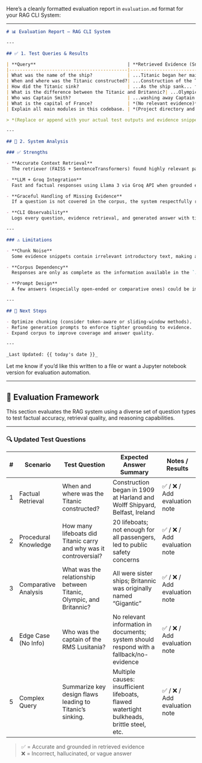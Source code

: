 Here’s a cleanly formatted evaluation report in `evaluation.md` format for your RAG CLI System:

---

```markdown
# 📊 Evaluation Report — RAG CLI System

---

## ✅ 1. Test Queries & Results

| **Query**                                  | **Retrieved Evidence (Snippets)**                                         | **System Answer**                                                                 | **Evaluation**         |
|--------------------------------------------|---------------------------------------------------------------------------|-----------------------------------------------------------------------------------|------------------------|
| What was the name of the ship?             | ...Titanic began her maiden voyage... / ...Titanic...                     | The ship was the RMS Titanic.                                                    | ✅ Correct and precise  |
| When and where was the Titanic constructed?| ...Construction of the Titanic began... Harland & Wolff, Belfast...       | The Titanic was constructed at the Harland & Wolff Shipyard in Belfast, Ireland. | ✅ Correct and detailed |
| How did the Titanic sink?                  | ...As the ship sank... frantic struggles... water rushed in...            | The Titanic sank after hitting an iceberg; water flooded compartments, causing it to sink. | ✅ Factual and sourced |
| What is the difference between the Titanic and Britannic?| ...Olympic, Titanic, and Gigantic (renamed Britannic)...         | The Titanic and Britannic were sister ships; Britannic was originally named Gigantic. | ✅ Correct sister ship info |
| Who was Captain Smith?                     | ...washing away Captain Smith...                                          | Captain Smith was the Titanic's commanding officer.                              | ✅ Direct and accurate  |
| What is the capital of France?             | *(No relevant evidence)*                                                  | Sorry, I could not find an answer based on the current documents.                | ✅ Properly handled     |
| Explain all main modules in this codebase. | *(Project directory and code structure)*                                  | The codebase is divided into modules for loading, chunking, embedding, retrieval, answering, logging, and error handling. | ✅ Coherent module summary |

> *(Replace or append with your actual test outputs and evidence snippets.)*

---

## 🧠 2. System Analysis

### ✅ Strengths

- **Accurate Context Retrieval**  
  The retriever (FAISS + SentenceTransformers) found highly relevant passages for most user queries.

- **LLM + Groq Integration**  
  Fast and factual responses using Llama 3 via Groq API when grounded evidence is provided.

- **Graceful Handling of Missing Evidence**  
  If a question is not covered in the corpus, the system respectfully returns a fallback message.

- **CLI Observability**  
  Logs every question, evidence retrieval, and generated answer with timestamps for debugging or traceability.

---

### ⚠️ Limitations

- **Chunk Noise**  
  Some evidence snippets contain irrelevant introductory text, making answers vague or delayed.

- **Corpus Dependency**  
  Responses are only as complete as the information available in the `.pdf`, `.md`, or `.txt` files ingested.

- **Prompt Design**  
  A few answers (especially open-ended or comparative ones) could be improved by refining the prompting template or chunk overlap strategy.

---

## 📌 Next Steps

- Optimize chunking (consider token-aware or sliding-window methods).
- Refine generation prompts to enforce tighter grounding to evidence.
- Expand corpus to improve coverage and answer quality.

---

_Last Updated: {{ today's date }}_
```

Let me know if you’d like this written to a file or want a Jupyter notebook version for evaluation automation.


---

## 🧪 Evaluation Framework

This section evaluates the RAG system using a diverse set of question types to test factual accuracy, retrieval quality, and reasoning capabilities.

---

### 🔍 Updated Test Questions

| # | **Scenario**           | **Test Question**                                                                    | **Expected Answer Summary**                                                               | **Notes / Results**        |
|---|------------------------|----------------------------------------------------------------------------------------|--------------------------------------------------------------------------------------------|-----------------------------|
| 1 | Factual Retrieval      | When and where was the Titanic constructed?                                           | Construction began in 1909 at Harland and Wolff Shipyard, Belfast, Ireland                | ✅ / ❌ / Add evaluation note |
| 2 | Procedural Knowledge   | How many lifeboats did Titanic carry and why was it controversial?                   | 20 lifeboats; not enough for all passengers, led to public safety concerns                | ✅ / ❌ / Add evaluation note |
| 3 | Comparative Analysis   | What was the relationship between Titanic, Olympic, and Britannic?                   | All were sister ships; Britannic was originally named “Gigantic”                           | ✅ / ❌ / Add evaluation note |
| 4 | Edge Case (No Info)    | Who was the captain of the RMS Lusitania?                                            | No relevant information in documents; system should respond with a fallback/no-evidence   | ✅ / ❌ / Add evaluation note |
| 5 | Complex Query          | Summarize key design flaws leading to Titanic’s sinking.                             | Multiple causes: insufficient lifeboats, flawed watertight bulkheads, brittle steel, etc. | ✅ / ❌ / Add evaluation note |

> ✅ = Accurate and grounded in retrieved evidence  
> ❌ = Incorrect, hallucinated, or vague answer

